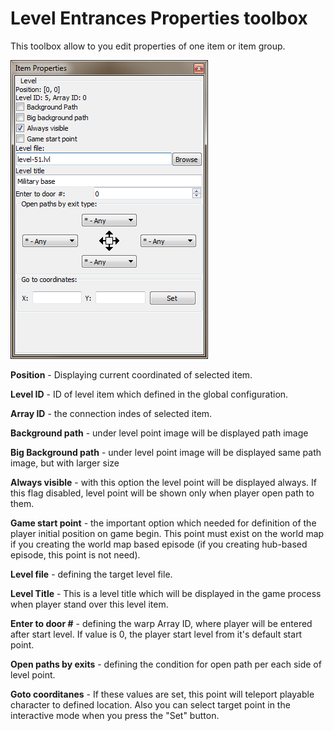 # Level Entrances Properties toolbox

This toolbox allow to you edit properties of one item or item group.

![levelItemProps](../screenshots/WorldEditing/LevelItemProps.png)

**Position** - Displaying current coordinated of selected item.

**Level ID** - ID of level item which defined in the global configuration.

**Array ID** - the connection indes of selected item.

**Background path** - under level point image will be displayed path image

**Big Background path** - under level point image will be displayed same path image, but with larger size

**Always visible** - with this option the level point will be displayed always. If this flag disabled, level point will be shown only when player open path to them.

**Game start point** - the important option which needed for definition of the player initial position on game begin. This point must exist on the world map if you creating the world map based episode (if you creating hub-based episode, this point is not need).

**Level file** - defining the target level file.

**Level Title** - This is a level title which will be displayed in the game process when player stand over this level item.

**Enter to door #** - defining the warp Array ID, where player will be entered after start level. If value is 0, the player start level from it's default start point.

**Open paths by exits** - defining the <span class="ref_result">condition for open path per each side of level point.</span>

**Goto coorditanes** - If these values are set, this point will teleport playable character to defined location. Also you can select target point in the interactive mode when you press the "Set" button.
